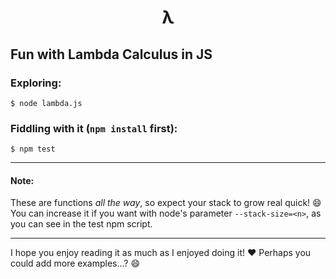 <h1 align="center">λ</h1>

## Fun with Lambda Calculus in JS

### Exploring:

```shell
$ node lambda.js
```

### Fiddling with it (`npm install` first):

```shell
$ npm test
```

---

#### Note:

These are functions _all the way_, so expect your stack to grow real quick! :smile: You can increase it if you want with node's parameter `--stack-size=<n>`, as you can see in the test npm script.

---

I hope you enjoy reading it as much as I enjoyed doing it! :heart: Perhaps you could add more examples…? :smile:
